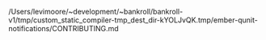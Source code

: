 /Users/levimoore/~development/~bankroll/bankroll-v1/tmp/custom_static_compiler-tmp_dest_dir-kYOLJvQK.tmp/ember-qunit-notifications/CONTRIBUTING.md